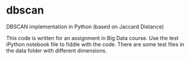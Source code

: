 # dbscan
DBSCAN implementation in Python (based on Jaccard Distance)

This code is written for an assignment in Big Data course. Use the test iPython notebook file to fiddle with the code. There are some test files in the data folder with different dimensions.

